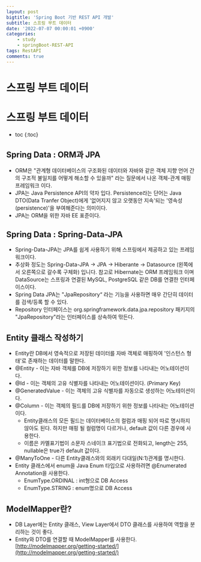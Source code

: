 ```yaml
---
layout: post
bigtitle: 'Spring Boot 기반 REST API 개발'
subtitle: 스프링 부트 데이터
date: '2022-07-07 00:00:01 +0900'
categories:
    - study
    - springBoot-REST-API
tags: RestAPI
comments: true
---
```


# 스프링 부트 데이터

# 스프링 부트 데이터 
* toc
{:toc}

## Spring Data : ORM과 JPA
+ ORM은 "관계형 데이터베이스의 구조화된 데이터와 자바와 같은 객체 지향 언어 간의 구조적 불일치를 어떻게 해소할 수 있을까" 라는 질문에서 나온 객체-관계 매핑 프레임워크 이다.
+ JPA는 Java Persistence API의 약자 입다. Persistence라는 단어는 Java DTO(Data Tranfer Object)에게 '없어지지 않고 오랫동안 지속'되는 '영속성(persistence)'을 부여해준다는 의미이다.
+ JPA는 ORM을 위한 자바 EE 표준이다.

## Spring Data : Spring-Data-JPA
+ Spring-Data-JPA는 JPA를 쉽게 사용하기 위해 스프링에서 제공하고 있는 프레임워크이다.
+ 추상화 정도는 Spring-Data-JPA -> JPA -> Hiberante -> Datasource (왼쪽에서 오른쪽으로 갈수록 구체화) 입니다. 참고로 Hibernate는 ORM 프레임워크 이며 DataSource는 스프링과 연결된 MySQL, PostgreSQL 같은 DB를 연결한 인터페이스이다.
+ Spring Data JPA는 "JpaRepository“ 라는 기능을 사용하면 매우 간단히 데이터를 검색/등록 할 수 있다.
+ Repository 인터페이스는 org.springframework.data.jpa.repository 패키지의 "JpaRepository"라는 인터페이스를 상속하여 맊든다.

## Entity 클래스 작성하기
+ Entity란 DB에서 영속적으로 저장된 데이터를 자바 객체로 매핑하여 '인스턴스 형태'로 존재하는 데이터를 말한다.
+ @Entity - 이는 자바 객체를 DB에 저장하기 위한 정보를 나타내는 어노테이션이다.
+ @Id - 이는 객체의 고유 식별자를 나타내는 어노테이션이다. (Primary Key)
+ @GeneratedValue - 이는 객체의 고유 식별자를 자동으로 생성하는 어노테이션이다.
+ @Column - 이는 객체의 필드를 DB에 저장하기 위한 정보를 나타내는 어노테이션이다.
  + Entity클래스의 모든 필드는 데이터베이스의 컬럼과 매핑 되어 따로 명시하지 않아도 된다. 하지만 매핑 될 컬럼명이 다르거나, default 값이 다른 경우에 사용한다.
  + 이름은 카멜표기법이 소문자 스네이크 표기법으로 전화되고, length는 255, nullable은 true가 default 값이다.
+ @ManyToOne - 다른 Entity클래스와의 외래키 다대일(N:1)관계를 명시한다.
+ Entity 클래스에서 enum을 Java Enum 타입으로 사용하려면 @Enumerated Annotation을 사용한다.
  + EnumType.ORDINAL : int형으로 DB Access
  + EnumType.STRING : enum명으로 DB Access

## ModelMapper란?
+ DB Layer에는 Entity 클래스, View Layer에서 DTO 클래스를 사용하여 역할을 분리하는 것이 좋다.
+ Entity와 DTO를 연결할 때 ModelMapper를 사용한다. [http://modelmapper.org/getting-started/](http://modelmapper.org/getting-started/)
